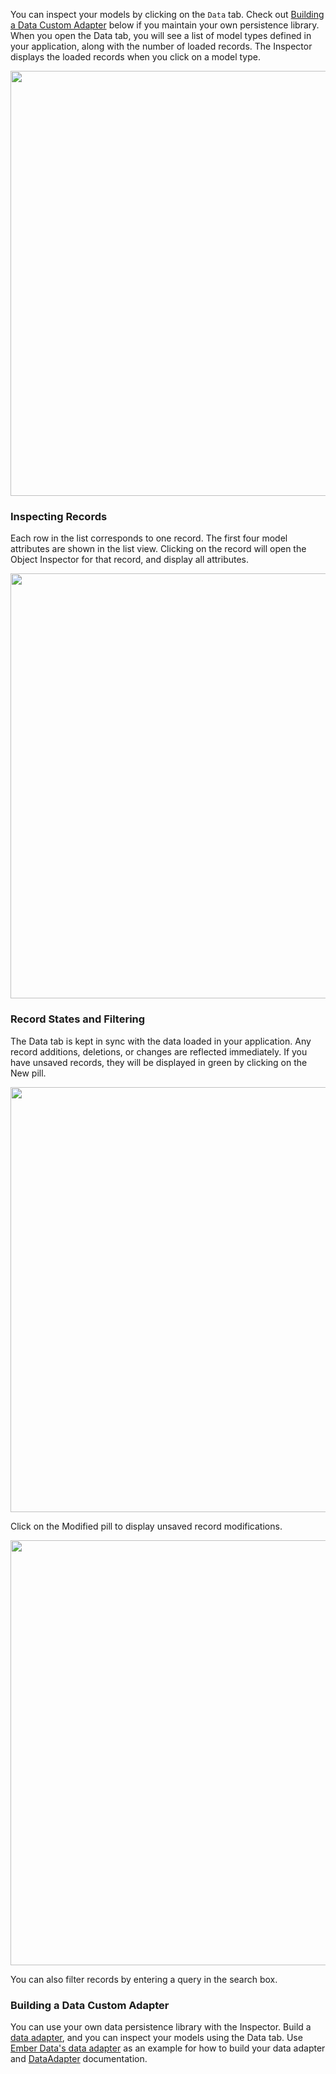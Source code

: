 You can inspect your models by clicking on the `Data` tab. Check out [Building a Data Custom Adapter](#toc_building-a-data-custom-adapter) below if you maintain your own persistence library. When you open the Data tab, you will see a list of model types defined
in your application, along with the number of loaded records.
The Inspector displays the loaded records when you click on a model type.

<img src="/images/guides/ember-inspector/data-screenshot.png" width="680"/>

### Inspecting Records

Each row in the list corresponds to one record. The first four model attributes are shown in the list view. Clicking on the record will open the Object Inspector for that record, and display all attributes.

<img src="/images/guides/ember-inspector/data-object-inspector.png"
width="680"/>

### Record States and Filtering

The Data tab is kept in sync with the data loaded in your application.
Any record additions, deletions, or changes are reflected immediately. If you have unsaved
records, they will be displayed in green by clicking on the New pill.

<img src="/images/guides/ember-inspector/data-new-records.png"
width="680"/>

Click on the Modified pill to display unsaved record modifications.

<img src="/images/guides/ember-inspector/data-modified-records.png"
width="680"/>

You can also filter records by entering a query in the search box.

### Building a Data Custom Adapter

You can use your own data persistence library with the Inspector. Build a [data adapter](https://github.com/emberjs/ember.js/blob/3ac2fdb0b7373cbe9f3100bdb9035dd87a849f64/packages/ember-extension-support/lib/data_adapter.js), and you can inspect your models
using the Data tab. Use [Ember Data's data adapter](https://github.com/emberjs/data/blob/d7988679590bff63f4d92c4b5ecab173bd624ebb/packages/ember-data/lib/system/debug/debug_adapter.js) as an example for how to build your data adapter and [DataAdapter](https://api.emberjs.com/ember/3.12/classes/DataAdapter) documentation.
